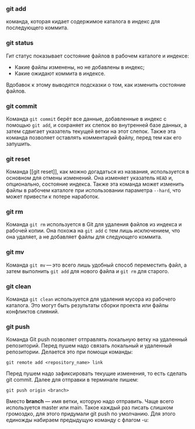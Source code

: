 ### git add
команда, которая кидает содержимое каталога в индекс для последующего коммита.

### git status

Гит статус показывает состояние файлов в рабочем каталоге и индексе: 
- Какие файлы изменены, но не добавлены в индекс; 
- Какие ожидают коммита в индексе.

Вдобавок к этому выводятся подсказки о том, как изменить состояние файлов.


### git commit
Команда `git commit` берёт все данные, добавленные в индекс с помощью `git add`, и сохраняет их слепок во внутренней базе данных, а затем сдвигает указатель текущей ветки на этот слепок. Также эта команда позволяет оставлять комментарий файлу, перед тем как его запушить.


### git reset
Команда [[git reset]], как можно догадаться из названия, используется в основном для отмены изменений. Она изменяет указатель `HEAD` и, опционально, состояние индекса. Также эта команда может изменить файлы в рабочем каталоге при использовании параметра `--hard`, что может привести к потере наработок.


### git rm
Команда `git rm` используется в Git для удаления файлов из индекса и рабочей копии. Она похожа на `git add` с тем лишь исключением, что она удаляет, а не добавляет файлы для следующего коммита.

### git mv
Команда `git mv` — это всего лишь удобный способ переместить файл, а затем выполнить `git add` для нового файла и `git rm` для старого.

### git clean
Команда `git clean` используется для удаления мусора из рабочего каталога. Это могут быть результаты сборки проекта или файлы конфликтов слияний.

### git push
Команда Git push позволяет отправлять локальную ветку на удаленный репозиторий.
Перед пушем надо связать локальный и удаленный репозитории. Делается это при помощи команды:
```
git remote add <repository_name> link
```
Перед пушем надо зафиксировать текущие изменения, то есть сделать git commit.
Далее для отправки в терминале пишем:
```
git push origin <branch> 
```
Вместо **branch** — имя ветки, которую надо отправить. Чаще всего используется master или main.
Такое каждый раз писать слишком громоздко, для этого придумали git push по умолчанию. Для этого единожды набираем предыдущую команду с флагом -u:
